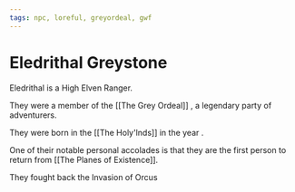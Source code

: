 ```yaml
---
tags: npc, loreful, greyordeal, gwf
---
```

# Eledrithal Greystone

Eledrithal is a High Elven Ranger. 

They were a member of the [[The Grey Ordeal]] , a legendary party of adventurers. 

They were born in the [[The Holy'lnds]] in the year . 

One of their notable personal accolades is that they are the first person to return from [[The Planes of Existence]]. 

They fought back the Invasion of Orcus 